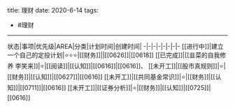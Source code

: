 title: 理财
date: 2020-6-14
tags:
- #理财 
---
状态|事项|优先级|AREA|分类|计划时间|创建时间|
-|-|-|-|-|-|-|-
[[进行中]]|建立一个自己的定投计划|⭐⭐⭐|[[财务]]||[[0626]]|[[0618]]
[[已完成]]|[[韭菜的自我修养 李笑来]]|⭐|[[阅读]]|[[认知]]|[[0616]]|[[0616]]、
[[未开工]]|[[股市真规则]]|⭐|[[财务]]|[[认知]]|[[0627]]|[[0616]]
[[未开工]]|[[共同基金常识]]|⭐|[[财务]]|[[认知]]|[[0711]]|[[0616]]
[[未开工]]|[[证券分析]]|⭐|[[财务]]|[[认知]]|[[0725]]|[[0616]]